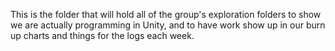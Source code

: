 This is the folder that will hold all of the group's exploration folders to show we are actually programming in Unity, and to have work show up in our burn up charts and things for the logs each week.

